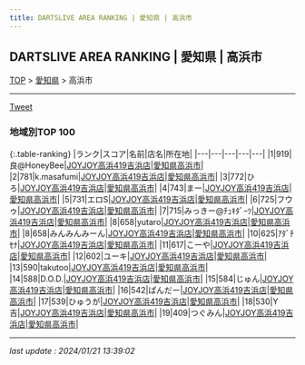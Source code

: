 ```yaml
---
title: DARTSLIVE AREA RANKING | 愛知県 | 高浜市
---
```

## DARTSLIVE AREA RANKING | 愛知県 | 高浜市

[TOP](/darts/rank/) > [愛知県](/darts/rank/愛知県/) > 高浜市

___

<a href="https://twitter.com/share?ref_src=twsrc%5Etfw" data-text="DARTSLIVE AREA RANKING | 愛知県高浜市" class="twitter-share-button" data-via="DARTSLIVE" data-hashtags="DARTSLIVE" data-related="DARTSLIVE" data-show-count="false">Tweet</a>

### 地域別TOP 100

{:.table-ranking}
|ランク|スコア|名前|店名|所在地|
|---|---|---|---|---|
|1|919|良@HoneyBee|<a href="https://search.dartslive.com/jp/shop/6ff58ce308d872d4a3f63593b5358cc4">JOYJOY高浜419吉浜店</a>|<a href="/darts/rank/愛知県/高浜市">愛知県高浜市</a>|
|2|781|k.masafumi|<a href="https://search.dartslive.com/jp/shop/6ff58ce308d872d4a3f63593b5358cc4">JOYJOY高浜419吉浜店</a>|<a href="/darts/rank/愛知県/高浜市">愛知県高浜市</a>|
|3|772|ひろ|<a href="https://search.dartslive.com/jp/shop/6ff58ce308d872d4a3f63593b5358cc4">JOYJOY高浜419吉浜店</a>|<a href="/darts/rank/愛知県/高浜市">愛知県高浜市</a>|
|4|743|まー|<a href="https://search.dartslive.com/jp/shop/6ff58ce308d872d4a3f63593b5358cc4">JOYJOY高浜419吉浜店</a>|<a href="/darts/rank/愛知県/高浜市">愛知県高浜市</a>|
|5|731|エロS|<a href="https://search.dartslive.com/jp/shop/6ff58ce308d872d4a3f63593b5358cc4">JOYJOY高浜419吉浜店</a>|<a href="/darts/rank/愛知県/高浜市">愛知県高浜市</a>|
|6|725|フウゥ|<a href="https://search.dartslive.com/jp/shop/6ff58ce308d872d4a3f63593b5358cc4">JOYJOY高浜419吉浜店</a>|<a href="/darts/rank/愛知県/高浜市">愛知県高浜市</a>|
|7|715|みっきー@ﾁｭｷﾀﾞｰﾂ|<a href="https://search.dartslive.com/jp/shop/6ff58ce308d872d4a3f63593b5358cc4">JOYJOY高浜419吉浜店</a>|<a href="/darts/rank/愛知県/高浜市">愛知県高浜市</a>|
|8|658|yutaro|<a href="https://search.dartslive.com/jp/shop/6ff58ce308d872d4a3f63593b5358cc4">JOYJOY高浜419吉浜店</a>|<a href="/darts/rank/愛知県/高浜市">愛知県高浜市</a>|
|8|658|みんみんみーん|<a href="https://search.dartslive.com/jp/shop/6ff58ce308d872d4a3f63593b5358cc4">JOYJOY高浜419吉浜店</a>|<a href="/darts/rank/愛知県/高浜市">愛知県高浜市</a>|
|10|625|ｱﾀﾞﾁｾﾅ|<a href="https://search.dartslive.com/jp/shop/6ff58ce308d872d4a3f63593b5358cc4">JOYJOY高浜419吉浜店</a>|<a href="/darts/rank/愛知県/高浜市">愛知県高浜市</a>|
|11|617|こーや|<a href="https://search.dartslive.com/jp/shop/6ff58ce308d872d4a3f63593b5358cc4">JOYJOY高浜419吉浜店</a>|<a href="/darts/rank/愛知県/高浜市">愛知県高浜市</a>|
|12|602|ユーキ|<a href="https://search.dartslive.com/jp/shop/6ff58ce308d872d4a3f63593b5358cc4">JOYJOY高浜419吉浜店</a>|<a href="/darts/rank/愛知県/高浜市">愛知県高浜市</a>|
|13|590|takutoo|<a href="https://search.dartslive.com/jp/shop/6ff58ce308d872d4a3f63593b5358cc4">JOYJOY高浜419吉浜店</a>|<a href="/darts/rank/愛知県/高浜市">愛知県高浜市</a>|
|14|588|D.O.D.|<a href="https://search.dartslive.com/jp/shop/6ff58ce308d872d4a3f63593b5358cc4">JOYJOY高浜419吉浜店</a>|<a href="/darts/rank/愛知県/高浜市">愛知県高浜市</a>|
|15|584|じゅん|<a href="https://search.dartslive.com/jp/shop/6ff58ce308d872d4a3f63593b5358cc4">JOYJOY高浜419吉浜店</a>|<a href="/darts/rank/愛知県/高浜市">愛知県高浜市</a>|
|16|542|ぱんだー|<a href="https://search.dartslive.com/jp/shop/6ff58ce308d872d4a3f63593b5358cc4">JOYJOY高浜419吉浜店</a>|<a href="/darts/rank/愛知県/高浜市">愛知県高浜市</a>|
|17|539|ひゅうが|<a href="https://search.dartslive.com/jp/shop/6ff58ce308d872d4a3f63593b5358cc4">JOYJOY高浜419吉浜店</a>|<a href="/darts/rank/愛知県/高浜市">愛知県高浜市</a>|
|18|530|Y吉|<a href="https://search.dartslive.com/jp/shop/6ff58ce308d872d4a3f63593b5358cc4">JOYJOY高浜419吉浜店</a>|<a href="/darts/rank/愛知県/高浜市">愛知県高浜市</a>|
|19|409|つぐみん|<a href="https://search.dartslive.com/jp/shop/6ff58ce308d872d4a3f63593b5358cc4">JOYJOY高浜419吉浜店</a>|<a href="/darts/rank/愛知県/高浜市">愛知県高浜市</a>|



___

_last update : 2024/01/21 13:39:02_


<script src="https://cdnjs.cloudflare.com/ajax/libs/jquery/3.6.1/jquery.min.js" integrity="sha512-aVKKRRi/Q/YV+4mjoKBsE4x3H+BkegoM/em46NNlCqNTmUYADjBbeNefNxYV7giUp0VxICtqdrbqU7iVaeZNXA==" crossorigin="anonymous" referrerpolicy="no-referrer"></script>
<script src="https://cdnjs.cloudflare.com/ajax/libs/jquery.tablesorter/2.31.3/js/jquery.tablesorter.min.js" integrity="sha512-qzgd5cYSZcosqpzpn7zF2ZId8f/8CHmFKZ8j7mU4OUXTNRd5g+ZHBPsgKEwoqxCtdQvExE5LprwwPAgoicguNg==" crossorigin="anonymous" referrerpolicy="no-referrer"></script>
<link rel="stylesheet" href="https://cdnjs.cloudflare.com/ajax/libs/jquery.tablesorter/2.31.3/css/theme.default.min.css" integrity="sha512-wghhOJkjQX0Lh3NSWvNKeZ0ZpNn+SPVXX1Qyc9OCaogADktxrBiBdKGDoqVUOyhStvMBmJQ8ZdMHiR3wuEq8+w==" crossorigin="anonymous" referrerpolicy="no-referrer" />
<script>
$(function() {
    $(".table-ranking").tablesorter({sortList:[[0, 0]]});
});
</script>

<script async src="https://platform.twitter.com/widgets.js" charset="utf-8"></script>